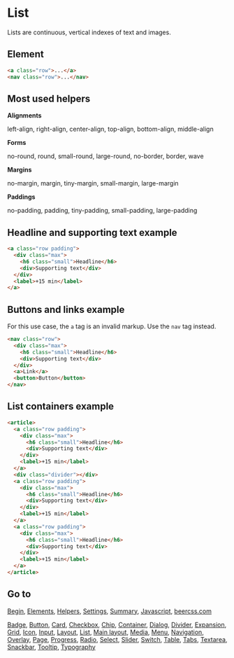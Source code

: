 # List

Lists are continuous, vertical indexes of text and images.

## Element

```html
<a class="row">...</a>
<nav class="row">...</nav>
```

## Most used helpers

**Alignments**

left-align, right-align, center-align, top-align, bottom-align, middle-align

**Forms**

no-round, round, small-round, large-round, no-border, border, wave

**Margins**

no-margin, margin, tiny-margin, small-margin, large-margin

**Paddings**

no-padding, padding, tiny-padding, small-padding, large-padding

## Headline and supporting text example

```html
<a class="row padding">
  <div class="max">
    <h6 class="small">Headline</h6>
    <div>Supporting text</div>
  </div>
  <label>+15 min</label>
</a>
```

## Buttons and links example

For this use case, the `a` tag is an invalid markup. Use the `nav` tag instead.

```html
<nav class="row">
  <div class="max">
    <h6 class="small">Headline</h6>
    <div>Supporting text</div>
  </div>
  <a>Link</a>
  <button>Button</button>
</nav>
```

## List containers example
```html
<article>
  <a class="row padding">
    <div class="max">
      <h6 class="small">Headline</h6>
      <div>Supporting text</div>
    </div>
    <label>+15 min</label>
  </a>
  <div class="divider"></div>
  <a class="row padding">
    <div class="max">
      <h6 class="small">Headline</h6>
      <div>Supporting text</div>
    </div>
    <label>+15 min</label>
  </a>
  <a class="row padding">
    <div class="max">
      <h6 class="small">Headline</h6>
      <div>Supporting text</div>
    </div>
    <label>+15 min</label>
  </a>
</article>
```

## Go to

[Begin](INDEX.md), [Elements](ELEMENTS.md), [Helpers](HELPERS.md), [Settings](SETTINGS.md), [Summary](SUMMARY.md), [Javascript](JAVASCRIPT.md), [beercss.com](https://www.beercss.com)

[Badge](BADGE.md), [Button](BUTTON.md), [Card](CARD.md), [Checkbox](CHECKBOX.md), [Chip](CHIP.md), [Container](CONTAINER.md), [Dialog](DIALOG.md), [Divider](DIVIDER.md), [Expansion](EXPANSION.md), [Grid](GRID.md), [Icon](ICON.md), [Input](INPUT.md), [Layout](LAYOUT.md), [List](LIST.md), [Main layout](MAIN_LAYOUT.md), [Media](MEDIA.md), [Menu](MENU.md), [Navigation](NAVIGATION.md), [Overlay](OVERLAY.md), [Page](PAGE.md), [Progress](PROGRESS.md), [Radio](RADIO.md), [Select](SELECT.md), [Slider](SLIDER.md), [Switch](SWITCH.md), [Table](TABLE.md), [Tabs](TABS.md), [Textarea](TEXTAREA.md), [Snackbar](SNACKBAR.md), [Tooltip](TOOLTIP.md), [Typography](TYPOGRAPHY.md)
